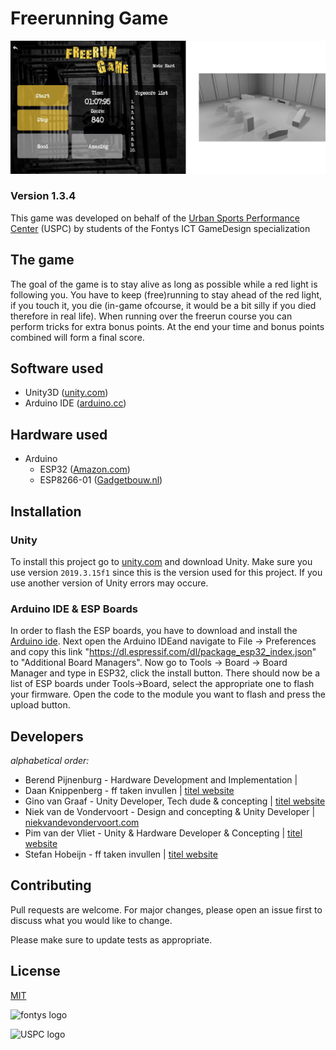 # Freerunning Game

![photo](/readme-header.jpg)

### Version 1.3.4 ###

This game was developed on behalf of the [Urban Sports Performance Center](http://uspc.nl/) (USPC) by students of the Fontys ICT GameDesign specialization

## The game

The goal of the game is to stay alive as long as possible while a red light is following you. You have to keep (free)running to stay ahead of the red light, if you touch it, you die (in-game ofcourse, it would be a bit silly if you died therefore in real life). When running over the freerun course you can perform tricks for extra bonus points. At the end your time and bonus points combined will form a final score.

## Software used
 - Unity3D ([unity.com](https://unity.com/))
 - Arduino IDE ([arduino.cc](https://www.arduino.cc/en/main/software))

## Hardware used
 - Arduino
    - ESP32 ([Amazon.com](https://www.amazon.nl/AZDelivery-NodeMCU-Amica-ESP8266-Development/dp/B06Y1LZLLY/ref=asc_df_B06Y1LZLLY/?tag=nlshogostdde-21&linkCode=df0&hvadid=430623654457&hvpos=&hvnetw=g&hvrand=10373985085434770715&hvpone=&hvptwo=&hvqmt=&hvdev=c&hvdvcmdl=&hvlocint=&hvlocphy=9064810&hvtargid=pla-378671262616&psc=1))
    - ESP8266-01 ([Gadgetbouw.nl](https://www.gadgetbouw.nl/shop/esp8266-esp-01-wifi-module/))

## Installation

### Unity
To install this project go to [unity.com](https://unity3d.com/get-unity/download) and download Unity. Make sure you use version ``2019.3.15f1`` since this is the version used for this project. If you use another version of Unity errors may occure. 

### Arduino IDE & ESP Boards
In order to flash the ESP boards, you have to download and install the [Arduino ide](https://www.arduino.cc/en/main/software).
Next open the Arduino IDEand navigate to File -> Preferences and copy this link "https://dl.espressif.com/dl/package_esp32_index.json" to "Additional Board Managers".
Now go to Tools -> Board -> Board Manager and type in ESP32, click the install button.
There should now be a list of ESP boards under Tools->Board, select the appropriate one to flash your firmware.
Open the code to the module you want to flash and press the upload button.

## Developers
_alphabetical order:_
- Berend Pijnenburg - Hardware Development and Implementation |
- Daan Knippenberg - ff taken invullen | [titel website](https://example.com)
- Gino van Graaf - Unity Developer, Tech dude & concepting | [titel website](https://example.com)
- Niek van de Vondervoort - Design and concepting & Unity Developer | [niekvandevondervoort.com](https://niekvandevondervoort.com/)
- Pim van der Vliet - Unity & Hardware Developer & Concepting | [titel website](https://example.com)
- Stefan Hobeijn - ff taken invullen | [titel website](https://example.com)


## Contributing
Pull requests are welcome. For major changes, please open an issue first to discuss what you would like to change.

Please make sure to update tests as appropriate.

## License
[MIT](https://choosealicense.com/licenses/mit/)

![fontys logo](https://www.weekvanreflectie.nl/data1/images/fontys.png)

![USPC logo](https://lh3.googleusercontent.com/proxy/UvS3QhTiVI0CPCu9nyvDLPNEN4Ij3q6kaqYbHS0Tc-h2YlX8GC-mrYe76YP3oJn60FiTVnvvQ5ECpkbOqdydoOrli8sEauFRvxWyvJaFBw)